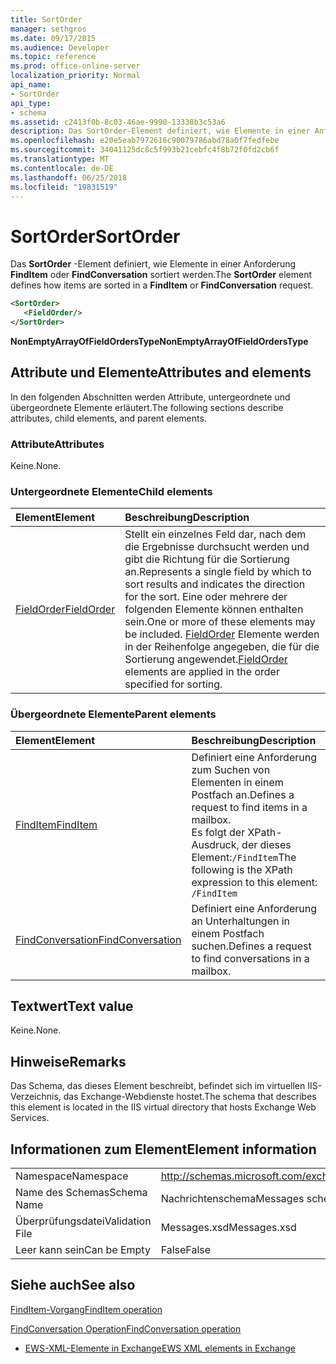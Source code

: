 ```yaml
---
title: SortOrder
manager: sethgros
ms.date: 09/17/2015
ms.audience: Developer
ms.topic: reference
ms.prod: office-online-server
localization_priority: Normal
api_name:
- SortOrder
api_type:
- schema
ms.assetid: c2413f0b-8c03-46ae-9990-13338b3c53a6
description: Das SortOrder-Element definiert, wie Elemente in einer Anforderung FindItem oder FindConversation sortiert werden.
ms.openlocfilehash: e20e5eab7972616c90079786abd78a0f7fedfebe
ms.sourcegitcommit: 34041125dc8c5f993b21cebfc4f8b72f0fd2cb6f
ms.translationtype: MT
ms.contentlocale: de-DE
ms.lasthandoff: 06/25/2018
ms.locfileid: "19831519"
---
```

# <a name="sortorder"></a><span data-ttu-id="f4f32-103">SortOrder</span><span class="sxs-lookup"><span data-stu-id="f4f32-103">SortOrder</span></span>

<span data-ttu-id="f4f32-104">Das **SortOrder** -Element definiert, wie Elemente in einer Anforderung **FindItem** oder **FindConversation** sortiert werden.</span><span class="sxs-lookup"><span data-stu-id="f4f32-104">The **SortOrder** element defines how items are sorted in a **FindItem** or **FindConversation** request.</span></span> 
  
```xml
<SortOrder>
   <FieldOrder/>
</SortOrder>
```

 <span data-ttu-id="f4f32-105">**NonEmptyArrayOfFieldOrdersType**</span><span class="sxs-lookup"><span data-stu-id="f4f32-105">**NonEmptyArrayOfFieldOrdersType**</span></span>
## <a name="attributes-and-elements"></a><span data-ttu-id="f4f32-106">Attribute und Elemente</span><span class="sxs-lookup"><span data-stu-id="f4f32-106">Attributes and elements</span></span>

<span data-ttu-id="f4f32-107">In den folgenden Abschnitten werden Attribute, untergeordnete und übergeordnete Elemente erläutert.</span><span class="sxs-lookup"><span data-stu-id="f4f32-107">The following sections describe attributes, child elements, and parent elements.</span></span>
  
### <a name="attributes"></a><span data-ttu-id="f4f32-108">Attribute</span><span class="sxs-lookup"><span data-stu-id="f4f32-108">Attributes</span></span>

<span data-ttu-id="f4f32-109">Keine.</span><span class="sxs-lookup"><span data-stu-id="f4f32-109">None.</span></span>
  
### <a name="child-elements"></a><span data-ttu-id="f4f32-110">Untergeordnete Elemente</span><span class="sxs-lookup"><span data-stu-id="f4f32-110">Child elements</span></span>

|<span data-ttu-id="f4f32-111">**Element**</span><span class="sxs-lookup"><span data-stu-id="f4f32-111">**Element**</span></span>|<span data-ttu-id="f4f32-112">**Beschreibung**</span><span class="sxs-lookup"><span data-stu-id="f4f32-112">**Description**</span></span>|
|:-----|:-----|
|[<span data-ttu-id="f4f32-113">FieldOrder</span><span class="sxs-lookup"><span data-stu-id="f4f32-113">FieldOrder</span></span>](fieldorder.md) <br/> |<span data-ttu-id="f4f32-114">Stellt ein einzelnes Feld dar, nach dem die Ergebnisse durchsucht werden und gibt die Richtung für die Sortierung an.</span><span class="sxs-lookup"><span data-stu-id="f4f32-114">Represents a single field by which to sort results and indicates the direction for the sort.</span></span> <span data-ttu-id="f4f32-115">Eine oder mehrere der folgenden Elemente können enthalten sein.</span><span class="sxs-lookup"><span data-stu-id="f4f32-115">One or more of these elements may be included.</span></span> <span data-ttu-id="f4f32-116">[FieldOrder](fieldorder.md) Elemente werden in der Reihenfolge angegeben, die für die Sortierung angewendet.</span><span class="sxs-lookup"><span data-stu-id="f4f32-116">[FieldOrder](fieldorder.md) elements are applied in the order specified for sorting.</span></span>  <br/> |
   
### <a name="parent-elements"></a><span data-ttu-id="f4f32-117">Übergeordnete Elemente</span><span class="sxs-lookup"><span data-stu-id="f4f32-117">Parent elements</span></span>

|<span data-ttu-id="f4f32-118">**Element**</span><span class="sxs-lookup"><span data-stu-id="f4f32-118">**Element**</span></span>|<span data-ttu-id="f4f32-119">**Beschreibung**</span><span class="sxs-lookup"><span data-stu-id="f4f32-119">**Description**</span></span>|
|:-----|:-----|
|[<span data-ttu-id="f4f32-120">FindItem</span><span class="sxs-lookup"><span data-stu-id="f4f32-120">FindItem</span></span>](finditem.md) <br/> |<span data-ttu-id="f4f32-121">Definiert eine Anforderung zum Suchen von Elementen in einem Postfach an.</span><span class="sxs-lookup"><span data-stu-id="f4f32-121">Defines a request to find items in a mailbox.</span></span>  <br/> <span data-ttu-id="f4f32-122">Es folgt der XPath-Ausdruck, der dieses Element:`/FindItem`</span><span class="sxs-lookup"><span data-stu-id="f4f32-122">The following is the XPath expression to this element:  `/FindItem`</span></span> <br/> |
|[<span data-ttu-id="f4f32-123">FindConversation</span><span class="sxs-lookup"><span data-stu-id="f4f32-123">FindConversation</span></span>](findconversation.md) <br/> |<span data-ttu-id="f4f32-124">Definiert eine Anforderung an Unterhaltungen in einem Postfach suchen.</span><span class="sxs-lookup"><span data-stu-id="f4f32-124">Defines a request to find conversations in a mailbox.</span></span>  <br/> |
   
## <a name="text-value"></a><span data-ttu-id="f4f32-125">Textwert</span><span class="sxs-lookup"><span data-stu-id="f4f32-125">Text value</span></span>

<span data-ttu-id="f4f32-126">Keine.</span><span class="sxs-lookup"><span data-stu-id="f4f32-126">None.</span></span>
  
## <a name="remarks"></a><span data-ttu-id="f4f32-127">Hinweise</span><span class="sxs-lookup"><span data-stu-id="f4f32-127">Remarks</span></span>

<span data-ttu-id="f4f32-128">Das Schema, das dieses Element beschreibt, befindet sich im virtuellen IIS-Verzeichnis, das Exchange-Webdienste hostet.</span><span class="sxs-lookup"><span data-stu-id="f4f32-128">The schema that describes this element is located in the IIS virtual directory that hosts Exchange Web Services.</span></span>
  
## <a name="element-information"></a><span data-ttu-id="f4f32-129">Informationen zum Element</span><span class="sxs-lookup"><span data-stu-id="f4f32-129">Element information</span></span>

|||
|:-----|:-----|
|<span data-ttu-id="f4f32-130">Namespace</span><span class="sxs-lookup"><span data-stu-id="f4f32-130">Namespace</span></span>  <br/> |http://schemas.microsoft.com/exchange/services/2006/messages  <br/> |
|<span data-ttu-id="f4f32-131">Name des Schemas</span><span class="sxs-lookup"><span data-stu-id="f4f32-131">Schema Name</span></span>  <br/> |<span data-ttu-id="f4f32-132">Nachrichtenschema</span><span class="sxs-lookup"><span data-stu-id="f4f32-132">Messages schema</span></span>  <br/> |
|<span data-ttu-id="f4f32-133">Überprüfungsdatei</span><span class="sxs-lookup"><span data-stu-id="f4f32-133">Validation File</span></span>  <br/> |<span data-ttu-id="f4f32-134">Messages.xsd</span><span class="sxs-lookup"><span data-stu-id="f4f32-134">Messages.xsd</span></span>  <br/> |
|<span data-ttu-id="f4f32-135">Leer kann sein</span><span class="sxs-lookup"><span data-stu-id="f4f32-135">Can be Empty</span></span>  <br/> |<span data-ttu-id="f4f32-136">False</span><span class="sxs-lookup"><span data-stu-id="f4f32-136">False</span></span>  <br/> |
   
## <a name="see-also"></a><span data-ttu-id="f4f32-137">Siehe auch</span><span class="sxs-lookup"><span data-stu-id="f4f32-137">See also</span></span>



[<span data-ttu-id="f4f32-138">FindItem-Vorgang</span><span class="sxs-lookup"><span data-stu-id="f4f32-138">FindItem operation</span></span>](finditem-operation.md)
  
[<span data-ttu-id="f4f32-139">FindConversation Operation</span><span class="sxs-lookup"><span data-stu-id="f4f32-139">FindConversation operation</span></span>](findconversation-operation.md)


- [<span data-ttu-id="f4f32-140">EWS-XML-Elemente in Exchange</span><span class="sxs-lookup"><span data-stu-id="f4f32-140">EWS XML elements in Exchange</span></span>](ews-xml-elements-in-exchange.md)

